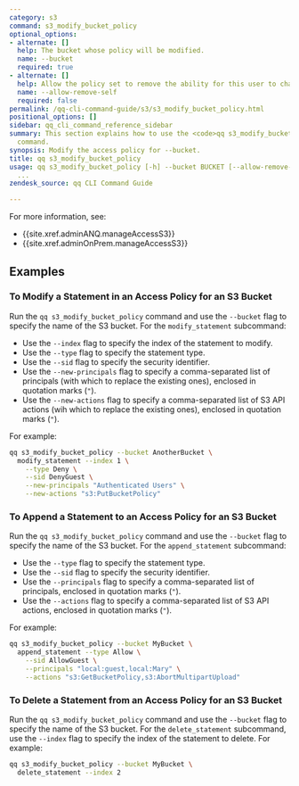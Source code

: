 ```yaml
---
category: s3
command: s3_modify_bucket_policy
optional_options:
- alternate: []
  help: The bucket whose policy will be modified.
  name: --bucket
  required: true
- alternate: []
  help: Allow the policy set to remove the ability for this user to change the policy.
  name: --allow-remove-self
  required: false
permalink: /qq-cli-command-guide/s3/s3_modify_bucket_policy.html
positional_options: []
sidebar: qq_cli_command_reference_sidebar
summary: This section explains how to use the <code>qq s3_modify_bucket_policy</code>
  command.
synopsis: Modify the access policy for --bucket.
title: qq s3_modify_bucket_policy
usage: qq s3_modify_bucket_policy [-h] --bucket BUCKET [--allow-remove-self] {delete_statement,append_statement,modify_statement}
  ...
zendesk_source: qq CLI Command Guide

---
```

For more information, see:
* {{site.xref.adminANQ.manageAccessS3}}
* {{site.xref.adminOnPrem.manageAccessS3}}

## Examples

### To Modify a Statement in an Access Policy for an S3 Bucket
Run the `qq s3_modify_bucket_policy` command and use the `--bucket` flag to specify the name of the S3 bucket. For the `modify_statement` subcommand:

* Use the `--index` flag to specify the index of the statement to modify.
* Use the `--type` flag to specify the statement type.
* Use the `--sid` flag to specify the security identifier.
* Use the `--new-principals` flag to specify a comma-separated list of principals (with which to replace the existing ones), enclosed in quotation marks (`"`).
* Use the `--new-actions` flag to specify a comma-separated list of S3 API actions (wih which to replace the existing ones), enclosed in quotation marks (`"`).

For example:

```bash
qq s3_modify_bucket_policy --bucket AnotherBucket \
  modify_statement --index 1 \
    --type Deny \
    --sid DenyGuest \
    --new-principals "Authenticated Users" \
    --new-actions "s3:PutBucketPolicy"
```

### To Append a Statement to an Access Policy for an S3 Bucket
Run the `qq s3_modify_bucket_policy` command and use the `--bucket` flag to specify the name of the S3 bucket. For the `append_statement` subcommand:

* Use the `--type` flag to specify the statement type.
* Use the `--sid` flag to specify the security identifier.
* Use the `--principals` flag to specify a comma-separated list of principals, enclosed in quotation marks (`"`).
* Use the `--actions` flag to specify a comma-separated list of S3 API actions, enclosed in quotation marks (`"`).

For example:

```bash
qq s3_modify_bucket_policy --bucket MyBucket \
  append_statement --type Allow \
    --sid AllowGuest \
    --principals "local:guest,local:Mary" \
    --actions "s3:GetBucketPolicy,s3:AbortMultipartUpload"
```

### To Delete a Statement from an Access Policy for an S3 Bucket
Run the `qq s3_modify_bucket_policy` command and use the `--bucket` flag to specify the name of the S3 bucket. For the `delete_statement` subcommand, use the `--index` flag to specify the index of the statement to delete. For example:

```bash
qq s3_modify_bucket_policy --bucket MyBucket \
  delete_statement --index 2
```
